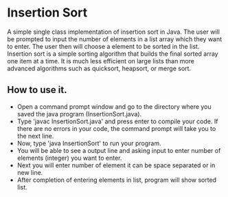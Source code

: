 # Insertion Sort

A simple single class implementation of insertion sort in Java. The user will be prompted to input the number of elements in a list array which they want to enter. The user then will choose a element to be sorted in the list. Insertion sort is a simple sorting algorithm that builds the final sorted array one item at a time. It is much less efficient on large lists than more advanced algorithms such as quicksort, heapsort, or merge sort.

## How to use it.
* Open a command prompt window and go to the directory where you saved the java program (InsertionSort.java).
* Type 'javac InsertionSort.java' and press enter to compile your code. If there are no errors in your code, the command prompt will take you to the next line.
* Now, type 'java InsertionSort' to run your program.
* You will be able to see a output line and asking input to enter number of elements (integer) you want to enter.
* Next you will enter number of element it can be space separated or in new line.
* After completion of entering elements in list, program will show sorted list.

